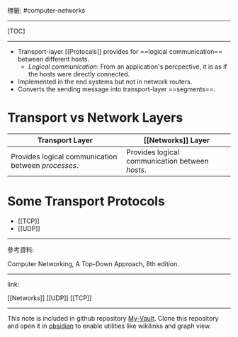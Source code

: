 標籤: #computer-networks 

---

[TOC]

---

- Transport-layer [[Protocals]] provides for ==logical communication== between different hosts.
	- *Logical communication*: From an application's percpective, it is as if the hosts were directly connected.
- Implemented in the end systems but not in network routers.
- Converts the sending message into transport-layer ==segments==.

# Transport vs Network Layers

| Transport Layer                                    | [[Networks]] Layer                              |
| -------------------------------------------------- | ----------------------------------------------- |
| Provides logical communication between *processes*. | Provides logical communication between *hosts*. |

# Some Transport Protocols

- [[TCP]]
- [[UDP]]

---

參考資料:

Computer Networking, A Top-Down Approach, 8th edition.

---

link:

[[Networks]]
[[UDP]]
[[TCP]]

---

This note is included in github repository [My-Vault](https://github.com/LittleD3092/My-Vault.git). Clone this repository and open it in [obsidian](https://obsidian.md/) to enable utilities like wikilinks and graph view.